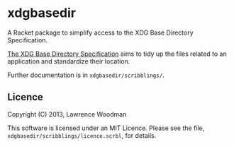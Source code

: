 xdgbasedir
==========
A Racket package to simplify access to the XDG Base Directory Specification.

[The XDG Base Directory Specification](http://standards.freedesktop.org/basedir-spec/basedir-spec-latest.html) aims to tidy up the files related to an application and standardize their location.

Further documentation is in `xdgbasedir/scribblings/`.

Licence
-------
Copyright (C) 2013, Lawrence Woodman

This software is licensed under an MIT Licence.  Please see the file, `xdgbasedir/scribblings/licence.scrbl`, for details.
